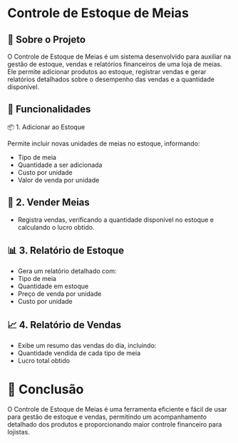 # Controle de Estoque de Meias

## 📌 Sobre o Projeto

O Controle de Estoque de Meias é um sistema desenvolvido para auxiliar na gestão de estoque, vendas e relatórios financeiros de uma loja de meias. Ele permite adicionar produtos ao estoque, registrar vendas e gerar relatórios detalhados sobre o desempenho das vendas e a quantidade disponível.

## 🚀 Funcionalidades

📦 1. Adicionar ao Estoque

Permite incluir novas unidades de meias no estoque, informando:

- Tipo de meia
- Quantidade a ser adicionada
- Custo por unidade
- Valor de venda por unidade

## 🛒 2. Vender Meias

- Registra vendas, verificando a quantidade disponível no estoque e calculando o lucro obtido.

## 📊 3. Relatório de Estoque

- Gera um relatório detalhado com:
- Tipo de meia
- Quantidade em estoque
- Preço de venda por unidade
- Custo por unidade

## 📈 4. Relatório de Vendas

- Exibe um resumo das vendas do dia, incluindo:
- Quantidade vendida de cada tipo de meia
- Lucro total obtido

# 📌 Conclusão

O Controle de Estoque de Meias é uma ferramenta eficiente e fácil de usar para gestão de estoque e vendas, permitindo um acompanhamento detalhado dos produtos e proporcionando maior controle financeiro para lojistas.